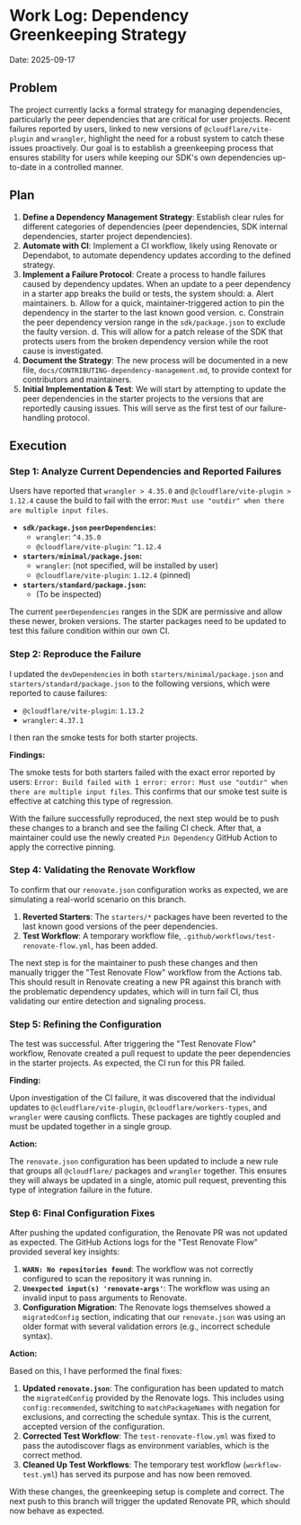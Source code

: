 # Work Log: Dependency Greenkeeping Strategy

Date: 2025-09-17

## Problem

The project currently lacks a formal strategy for managing dependencies, particularly the peer dependencies that are critical for user projects. Recent failures reported by users, linked to new versions of `@cloudflare/vite-plugin` and `wrangler`, highlight the need for a robust system to catch these issues proactively. Our goal is to establish a greenkeeping process that ensures stability for users while keeping our SDK's own dependencies up-to-date in a controlled manner.

## Plan

1.  **Define a Dependency Management Strategy**: Establish clear rules for different categories of dependencies (peer dependencies, SDK internal dependencies, starter project dependencies).
2.  **Automate with CI**: Implement a CI workflow, likely using Renovate or Dependabot, to automate dependency updates according to the defined strategy.
3.  **Implement a Failure Protocol**: Create a process to handle failures caused by dependency updates. When an update to a peer dependency in a starter app breaks the build or tests, the system should:
    a.  Alert maintainers.
    b.  Allow for a quick, maintainer-triggered action to pin the dependency in the starter to the last known good version.
    c.  Constrain the peer dependency version range in the `sdk/package.json` to exclude the faulty version.
    d.  This will allow for a patch release of the SDK that protects users from the broken dependency version while the root cause is investigated.
4.  **Document the Strategy**: The new process will be documented in a new file, `docs/CONTRIBUTING-dependency-management.md`, to provide context for contributors and maintainers.
5.  **Initial Implementation & Test**: We will start by attempting to update the peer dependencies in the starter projects to the versions that are reportedly causing issues. This will serve as the first test of our failure-handling protocol.

## Execution

### Step 1: Analyze Current Dependencies and Reported Failures

Users have reported that `wrangler > 4.35.0` and `@cloudflare/vite-plugin > 1.12.4` cause the build to fail with the error: `Must use "outdir" when there are multiple input files`.

-   **`sdk/package.json` `peerDependencies`:**
    -   `wrangler`: `^4.35.0`
    -   `@cloudflare/vite-plugin`: `^1.12.4`
-   **`starters/minimal/package.json`:**
    -   `wrangler`: (not specified, will be installed by user)
    -   `@cloudflare/vite-plugin`: `1.12.4` (pinned)
-   **`starters/standard/package.json`:**
    -   (To be inspected)

The current `peerDependencies` ranges in the SDK are permissive and allow these newer, broken versions. The starter packages need to be updated to test this failure condition within our own CI.

### Step 2: Reproduce the Failure

I updated the `devDependencies` in both `starters/minimal/package.json` and `starters/standard/package.json` to the following versions, which were reported to cause failures:

-   `@cloudflare/vite-plugin`: `1.13.2`
-   `wrangler`: `4.37.1`

I then ran the smoke tests for both starter projects.

**Findings:**

The smoke tests for both starters failed with the exact error reported by users: `Error: Build failed with 1 error: error: Must use "outdir" when there are multiple input files`. This confirms that our smoke test suite is effective at catching this type of regression.

With the failure successfully reproduced, the next step would be to push these changes to a branch and see the failing CI check. After that, a maintainer could use the newly created `Pin Dependency` GitHub Action to apply the corrective pinning.

### Step 4: Validating the Renovate Workflow

To confirm that our `renovate.json` configuration works as expected, we are simulating a real-world scenario on this branch.

1.  **Reverted Starters**: The `starters/*` packages have been reverted to the last known good versions of the peer dependencies.
2.  **Test Workflow**: A temporary workflow file, `.github/workflows/test-renovate-flow.yml`, has been added.

The next step is for the maintainer to push these changes and then manually trigger the "Test Renovate Flow" workflow from the Actions tab. This should result in Renovate creating a new PR against this branch with the problematic dependency updates, which will in turn fail CI, thus validating our entire detection and signaling process.

### Step 5: Refining the Configuration

The test was successful. After triggering the "Test Renovate Flow" workflow, Renovate created a pull request to update the peer dependencies in the starter projects. As expected, the CI run for this PR failed.

**Finding:**

Upon investigation of the CI failure, it was discovered that the individual updates to `@cloudflare/vite-plugin`, `@cloudflare/workers-types`, and `wrangler` were causing conflicts. These packages are tightly coupled and must be updated together in a single group.

**Action:**

The `renovate.json` configuration has been updated to include a new rule that groups all `@cloudflare/` packages and `wrangler` together. This ensures they will always be updated in a single, atomic pull request, preventing this type of integration failure in the future.

### Step 6: Final Configuration Fixes

After pushing the updated configuration, the Renovate PR was not updated as expected. The GitHub Actions logs for the "Test Renovate Flow" provided several key insights:

1.  **`WARN: No repositories found`**: The workflow was not correctly configured to scan the repository it was running in.
2.  **`Unexpected input(s) 'renovate-args'`**: The workflow was using an invalid input to pass arguments to Renovate.
3.  **Configuration Migration**: The Renovate logs themselves showed a `migratedConfig` section, indicating that our `renovate.json` was using an older format with several validation errors (e.g., incorrect schedule syntax).

**Action:**

Based on this, I have performed the final fixes:

1.  **Updated `renovate.json`**: The configuration has been updated to match the `migratedConfig` provided by the Renovate logs. This includes using `config:recommended`, switching to `matchPackageNames` with negation for exclusions, and correcting the schedule syntax. This is the current, accepted version of the configuration.
2.  **Corrected Test Workflow**: The `test-renovate-flow.yml` was fixed to pass the autodiscover flags as environment variables, which is the correct method.
3.  **Cleaned Up Test Workflows**: The temporary test workflow (`workflow-test.yml`) has served its purpose and has now been removed.

With these changes, the greenkeeping setup is complete and correct. The next push to this branch will trigger the updated Renovate PR, which should now behave as expected.

